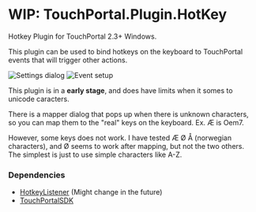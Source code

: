 # WIP: TouchPortal.Plugin.HotKey
Hotkey Plugin for TouchPortal 2.3+ Windows.

This plugin can be used to bind hotkeys on the keyboard to TouchPortal events that will trigger other actions.

![Settings dialog](./Assets/settings.png)
![Event setup](./Assets/events.png)

This plugin is in a **early stage**, and does have limits when it somes to unicode caracters.

There is a mapper dialog that pops up when there is unknown characters, so you can map them to the "real" keys on the keyboard. Ex. Æ is Oem7.

However, some keys does not work. I have tested Æ Ø Å (norwegian characters), and Ø seems to work after mapping, but not the two others. The simplest is just to use simple characters like A-Z.

### Dependencies

- [HotkeyListener](https://github.com/Willy-Kimura/HotkeyListener) (Might change in the future)
- [TouchPortalSDK](https://github.com/oddbear/TouchPortalSDK)
